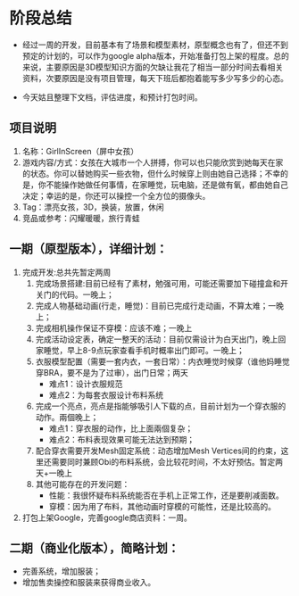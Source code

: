 # 阶段总结
- 经过一周的开发，目前基本有了场景和模型素材，原型概念也有了，但还不到预定的计划的，可以作为google alpha版本，开始准备打包上架的程度。总的来说，主要原因是3D模型知识方面的欠缺让我花了相当一部分时间去看相关资料，次要原因是没有项目管理，每天下班后都抱着能写多少写多少的心态。

- 今天姑且整理下文档，评估进度，和预计打包时间。

## 项目说明
1. 名称：GirlInScreen（屏中女孩）
2. 游戏内容/方式：女孩在大城市一个人拼搏，你可以也只能欣赏到她每天在家的状态。你可以替她购买一些衣物，但什么时候穿上则由她自己选择；不幸的是，你不能操作她做任何事情，在家睡觉，玩电脑，还是做有氧，都由她自己决定；幸运的是，你还可以操控一个全方位的摄像头。
3. Tag：漂亮女孩，3D，换装，放置，休闲
4. 竞品或参考：闪耀暖暖，旅行青蛙
## 一期（原型版本），详细计划：
1. 完成开发:总共先暂定两周
    1. 完成场景搭建:目前已经有了素材，勉强可用，可能还需要加下碰撞盒和开关门的代码。一晚上；
    2. 完成人物基础动画(行走，睡觉)：目前已完成行走动画，不算太难；一晚上；
    3. 完成相机操作保证不穿模：应该不难；一晚上
    4. 完成活动设定表，确定一整天的活动：目前仅需设计为白天出门，晚上回家睡觉，早上8-9点玩家查看手机时概率出门即可。一晚上；
    5. 衣服模型配置（需要一套内衣，一套日常）：内衣睡觉时候穿（谁他妈睡觉穿BRA，要不是为了过审），出门日常；两天
        - 难点1：设计衣服规范
        - 难点2：为每套衣服设计布料系统
    6. 完成一个亮点，亮点是指能够吸引人下载的点，目前计划为一个穿衣服的动作。兩個晚上；
        - 难点1：穿衣服的动作，比上面兩個复杂；
        - 难点2：布料表现效果可能无法达到预期；
    7. 配合穿衣需要开发Mesh固定系统：动态增加Mesh Vertices间的约束，这里还需要同时兼顾Obi的布料系统，会比较花时间，不太好预估。暂定两天+一晚上
    8. 其他可能存在的开发问题：
        - 性能：我很怀疑布料系统能否在手机上正常工作，还是要削减面数。
        - 穿模：因为用了布料，其他动画时穿模的可能性，还是比较高的。
2. 打包上架Google，完善google商店资料：一周。

## 二期（商业化版本），简略计划：
- 完善系统，增加服装；
- 增加售卖操控和服装来获得商业收入。